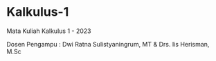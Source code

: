 # Kalkulus-1
Mata Kuliah Kalkulus 1 - 2023

Dosen Pengampu : Dwi Ratna Sulistyaningrum, MT & Drs. Iis Herisman, M.Sc
